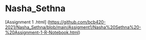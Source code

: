 # Nasha_Sethna

[Assignment 1 .html] (https://github.com/bcb420-2021/Nasha_Sethna/blob/main/Assigment1/Nasha%20Sethna%20-%20Assignment-1-R-Notebook.html)
